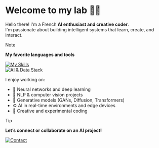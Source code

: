 # Welcome to my lab 🧪🤖

<!--

  "The future belongs to those who code it."
      — Anonymous AI

-->

Hello there! I'm a French **AI enthusiast and creative coder**.  
I'm passionate about building intelligent systems that learn, create, and interact.

> [!NOTE]
>
> **My favorite languages and tools**
>
> [![My Skills](https://skillicons.dev/icons?i=python,cpp,c)](https://skillicons.dev)  
> [![AI & Data Stack](https://skillicons.dev/icons?i=pytorch,tensorflow,opencv,docker)](https://skillicons.dev)
>
> I enjoy working on:  
> - 🤖 Neural networks and deep learning  
> - 🧠 NLP & computer vision projects  
> - 🎨 Generative models (GANs, Diffusion, Transformers)  
> - ⚙️ AI in real-time environments and edge devices  
> - 🧪 Creative and experimental coding  

> [!TIP]
>
> **Let’s connect or collaborate on an AI project!**

[![Contact](https://skillicons.dev/icons?i=github,discord,gmail)](social.md)
